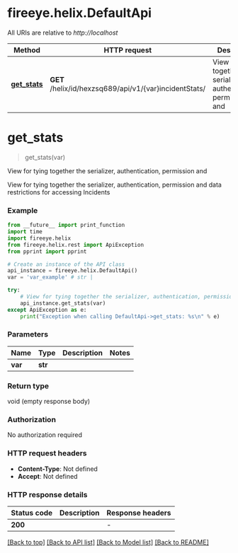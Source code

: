 # fireeye.helix.DefaultApi

All URIs are relative to *http://localhost*

Method | HTTP request | Description
------------- | ------------- | -------------
[**get_stats**](DefaultApi.md#get_stats) | **GET** /helix/id/hexzsq689/api/v1/{var}incidentStats/ | View for tying together the serializer, authentication, permission and


# **get_stats**
> get_stats(var)

View for tying together the serializer, authentication, permission and

View for tying together the serializer, authentication, permission and data restrictions for accessing Incidents

### Example

```python
from __future__ import print_function
import time
import fireeye.helix
from fireeye.helix.rest import ApiException
from pprint import pprint

# Create an instance of the API class
api_instance = fireeye.helix.DefaultApi()
var = 'var_example' # str | 

try:
    # View for tying together the serializer, authentication, permission and
    api_instance.get_stats(var)
except ApiException as e:
    print("Exception when calling DefaultApi->get_stats: %s\n" % e)
```

### Parameters

Name | Type | Description  | Notes
------------- | ------------- | ------------- | -------------
 **var** | **str**|  | 

### Return type

void (empty response body)

### Authorization

No authorization required

### HTTP request headers

 - **Content-Type**: Not defined
 - **Accept**: Not defined

### HTTP response details
| Status code | Description | Response headers |
|-------------|-------------|------------------|
**200** |  |  -  |

[[Back to top]](#) [[Back to API list]](../README.md#documentation-for-api-endpoints) [[Back to Model list]](../README.md#documentation-for-models) [[Back to README]](../README.md)

